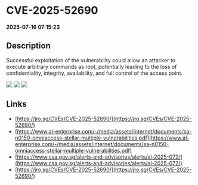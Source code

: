 # CVE-2025-52690

**2025-07-16 07:15:23**

## Description
Successful exploitation of the vulnerability could allow an attacker to execute arbitrary commands as root, potentially leading to the loss of confidentiality, integrity, availability, and full control of the access point.

![](https://img.shields.io/static/v1?label=Score&message=8.1&color=red)
![](https://img.shields.io/static/v1?label=Severity&message=HIGH&color=red)
![](https://img.shields.io/static/v1?label=CWE&message=RCE&color=green)

## Links
- [https://jro.sg/CVEs/CVE-2025-52690/](https://jro.sg/CVEs/CVE-2025-52690/)
- [https://www.al-enterprise.com/-/media/assets/internet/documents/sa-n0150-omniaccess-stellar-multiple-vulnerabilities.pdf](https://www.al-enterprise.com/-/media/assets/internet/documents/sa-n0150-omniaccess-stellar-multiple-vulnerabilities.pdf)
- [https://www.csa.gov.sg/alerts-and-advisories/alerts/al-2025-072/](https://www.csa.gov.sg/alerts-and-advisories/alerts/al-2025-072/)
- [https://jro.sg/CVEs/CVE-2025-52690/](https://jro.sg/CVEs/CVE-2025-52690/)
